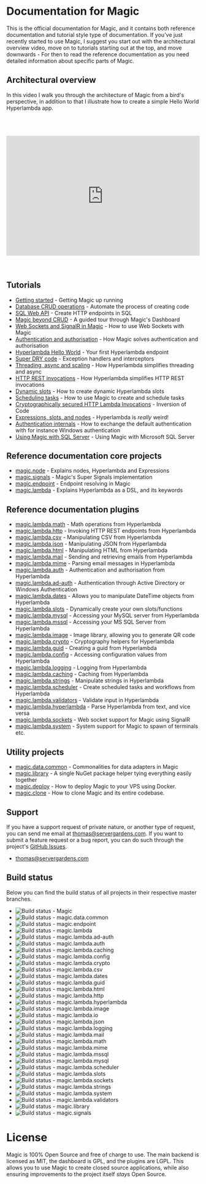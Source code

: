 
# Documentation for Magic

This is the official documentation for Magic, and it contains both reference documentation
and tutorial style type of documentation. If you've just recently started to use Magic, I
suggest you start out with the architectural overview video, move on to tutorials starting
out at the top, and move downwards - For then to read the reference documentation as you need
detailed information about specific parts of Magic.

## Architectural overview

In this video I walk you through the architecture of Magic from a bird's perspective, in addition
to that I illustrate how to create a simple Hello World Hyperlambda app.

<div style="position:relative; padding-bottom:56.25%; padding-top:30px; height:0; overflow:hidden;margin-top:4rem;margin-bottom:4rem;">
<iframe width="560" height="315" style="position:absolute; top:0; left:0; width:100%; height:100%;" src="https://www.youtube.com/embed/FK0rcAEWtV8" frameborder="0" allow="accelerometer; autoplay; encrypted-media; gyroscope; picture-in-picture" allowfullscreen></iframe>
</div>

## Tutorials

* [Getting started](/tutorials/getting-started/) - Getting Magic up running
* [Database CRUD operations](/tutorials/database-crud/) - Automate the process of creating code
* [SQL Web API](/tutorials/sql-web-api/) - Create HTTP endpoints in SQL
* [Magic beyond CRUD](/tutorials/cloud-ide/) - A guided tour through Magic's Dashboard
* [Web Sockets and SignalR in Magic](/tutorials/web-sockets/) - How to use Web Sockets with Magic
* [Authentication and authorisation](/tutorials/auth/) - How Magic solves authentication and authorisation
* [Hyperlambda Hello World](/tutorials/hello-world-endpoint/) - Your first Hyperlambda endpoint
* [Super DRY code](/tutorials/super-dry/) - Exception handlers and interceptors
* [Threading, async and scaling](/tutorials/threading/) - How Hyperlambda simplifies threading and async
* [HTTP REST invocations](/tutorials/http-rest/) - How Hyperlambda simplifies HTTP REST invocations
* [Dynamic slots](/tutorials/dynamic-slots/) - How to create dynamic Hyperlambda slots
* [Scheduling tasks](/tutorials/task-scheduler/) - How to use Magic to create and schedule tasks
* [Cryptographically secured HTTP Lambda Invocations](/tutorials/crypto-lambda-http/) - Inversion of Code
* [Expressions, slots, and nodes](/tutorials/expressions-slots-nodes/) - Hyperlambda is *really* weird!
* [Authentication internals](/tutorials/auth-internals/) - How to exchange the default authentication with for instance Windows authentication
* [Using Magic with SQL Server](/tutorials/sql-server/) - Using Magic with Microsoft SQL Server

## Reference documentation core projects

* [magic.node](/documentation/magic.node/) - Explains nodes, Hyperlambda and Expressions
* [magic.signals](/documentation/magic.signals/) - Magic's Super Signals implementation
* [magic.endpoint](/documentation/magic.endpoint/) - Endpoint resolving in Magic
* [magic.lambda](/documentation/magic.lambda/) - Explains Hyperlambda as a DSL, and its keywords

## Reference documentation plugins

* [magic.lambda.math](/documentation/magic.lambda.math/) - Math operations from Hyperlambda
* [magic.lambda.http](/documentation/magic.lambda.http/) - Invoking HTTP REST endpoints from Hyperlambda
* [magic.lambda.csv](/documentation/magic.lambda.csv/) - Manipulating CSV from Hyperlambda
* [magic.lambda.json](/documentation/magic.lambda.json/) - Manipulating JSON from Hyperlambda
* [magic.lambda.html](/documentation/magic.lambda.html/) - Manipulating HTML from Hyperlambda
* [magic.lambda.mail](/documentation/magic.lambda.mail/) - Sending and retrieving emails from Hyperlambda
* [magic.lambda.mime](/documentation/magic.lambda.mime/) - Parsing email messages in Hyperlambda
* [magic.lambda.auth](/documentation/magic.lambda.auth/) - Authentication and authorisation from Hyperlambda
* [magic.lambda.ad-auth](/documentation/magic.lambda.ad-auth/) - Authentication through Active Directory or Windows Authentication
* [magic.lambda.dates](/documentation/magic.lambda.dates/) - Allows you to manipulate DateTime objects from Hyperlambda
* [magic.lambda.slots](/documentation/magic.lambda.slots/) - Dynamically create your own slots/functions
* [magic.lambda.mysql](/documentation/magic.lambda.mysql/) - Accessing your MySQL server from Hyperlambda
* [magic.lambda.mssql](/documentation/magic.lambda.mssql/) - Accessing your MS SQL Server from Hyperlambda
* [magic.lambda.image](/documentation/magic.lambda.image/) - Image library, allowing you to generate QR code
* [magic.lambda.crypto](/documentation/magic.lambda.crypto/) - Cryptography helpers for Hyperlambda
* [magic.lambda.guid](/documentation/magic.lambda.guid/) - Creating a guid from Hyperlambda
* [magic.lambda.config](/documentation/magic.lambda.config/) - Accessing configuration values from Hyperlambda
* [magic.lambda.logging](/documentation/magic.lambda.logging/) - Logging from Hyperlambda
* [magic.lambda.caching](/documentation/magic.lambda.caching/) - Caching from Hyperlambda
* [magic.lambda.strings](/documentation/magic.lambda.strings/) - Manipulate strings in Hyperlambda
* [magic.lambda.scheduler](/documentation/magic.lambda.scheduler/) - Create scheduled tasks and workflows from Hyperlambda
* [magic.lambda.validators](/documentation/magic.lambda.validators/) - Validate input in Hyperlambda
* [magic.lambda.hyperlambda](/documentation/magic.lambda.hyperlambda/) - Parse Hyperlambda from text, and vice versa
* [magic.lambda.sockets](/documentation/magic.lambda.sockets/) - Web socket support for Magic using SignalR
* [magic.lambda.system](/documentation/magic.lambda.system/) - System support for Magic to spawn of terminals etc.

## Utility projects

* [magic.data.common](/documentation/magic.data.common/) - Commonalities for data adapters in Magic
* [magic.library](/documentation/magic.library/) - A single NuGet package helper tying everything easily together
* [magic.deploy](/documentation/magic.deploy/) - How to deploy Magic to your VPS using Docker.
* [magic.clone](/documentation/magic.clone/) - How to clone Magic and its entire codebase.

## Support

If you have a support request of private nature, or another type of request, you can send me
email at [thomas@servergardens.com](mailto:thomas@servergardens.com). If you want to submit a
feature request or a bug report, you can do such through the project's
[GitHub Issues](https://github.com/polterguy/magic/issues).

* [thomas@servergardens.com](mailto:thomas@servergardens.com)

## Build status

Below you can find the build status of all projects in their respective master branches.

* ![Build status](https://github.com/polterguy/magic/actions/workflows/codeql-analysis.yml/badge.svg) - Magic
* ![Build status](https://github.com/polterguy/magic.data.common/actions/workflows/build.yaml/badge.svg) - magic.data.common
* ![Build status](https://github.com/polterguy/magic.endpoint/actions/workflows/build.yaml/badge.svg) - magic.endpoint
* ![Build status](https://github.com/polterguy/magic.lambda/actions/workflows/build.yaml/badge.svg) - magic.lambda
* ![Build status](https://github.com/polterguy/magic.lambda.ad-auth/actions/workflows/build.yaml/badge.svg) - magic.lambda.ad-auth
* ![Build status](https://github.com/polterguy/magic.lambda.auth/actions/workflows/build.yaml/badge.svg) - magic.lambda.auth
* ![Build status](https://github.com/polterguy/magic.lambda.caching/actions/workflows/build.yaml/badge.svg) - magic.lambda.caching
* ![Build status](https://github.com/polterguy/magic.lambda.config/actions/workflows/build.yaml/badge.svg) - magic.lambda.config
* ![Build status](https://github.com/polterguy/magic.lambda.crypto/actions/workflows/build.yaml/badge.svg) - magic.lambda.crypto
* ![Build status](https://github.com/polterguy/magic.lambda.csv/actions/workflows/build.yaml/badge.svg) - magic.lambda.csv
* ![Build status](https://github.com/polterguy/magic.lambda.dates/actions/workflows/build.yaml/badge.svg) - magic.lambda.dates
* ![Build status](https://github.com/polterguy/magic.lambda.guid/actions/workflows/build.yaml/badge.svg) - magic.lambda.guid
* ![Build status](https://github.com/polterguy/magic.lambda.html/actions/workflows/build.yaml/badge.svg) - magic.lambda.html
* ![Build status](https://github.com/polterguy/magic.lambda.http/actions/workflows/build.yaml/badge.svg) - magic.lambda.http
* ![Build status](https://github.com/polterguy/magic.lambda.hyperlambda/actions/workflows/build.yaml/badge.svg) - magic.lambda.hyperlambda
* ![Build status](https://github.com/polterguy/magic.lambda.image/actions/workflows/build.yaml/badge.svg) - magic.lambda.image
* ![Build status](https://github.com/polterguy/magic.lambda.io/actions/workflows/build.yaml/badge.svg) - magic.lambda.io
* ![Build status](https://github.com/polterguy/magic.lambda.json/actions/workflows/build.yaml/badge.svg) - magic.lambda.json
* ![Build status](https://github.com/polterguy/magic.lambda.logging/actions/workflows/build.yaml/badge.svg) - magic.lambda.logging
* ![Build status](https://github.com/polterguy/magic.lambda.mail/actions/workflows/build.yaml/badge.svg) - magic.lambda.mail
* ![Build status](https://github.com/polterguy/magic.lambda.math/actions/workflows/build.yaml/badge.svg) - magic.lambda.math
* ![Build status](https://github.com/polterguy/magic.lambda.mime/actions/workflows/build.yaml/badge.svg) - magic.lambda.mime
* ![Build status](https://github.com/polterguy/magic.lambda.mssql/actions/workflows/build.yaml/badge.svg) - magic.lambda.mssql
* ![Build status](https://github.com/polterguy/magic.lambda.mysql/actions/workflows/build.yaml/badge.svg) - magic.lambda.mysql
* ![Build status](https://github.com/polterguy/magic.lambda.scheduler/actions/workflows/build.yaml/badge.svg) - magic.lambda.scheduler
* ![Build status](https://github.com/polterguy/magic.lambda.slots/actions/workflows/build.yaml/badge.svg) - magic.lambda.slots
* ![Build status](https://github.com/polterguy/magic.lambda.sockets/actions/workflows/build.yaml/badge.svg) - magic.lambda.sockets
* ![Build status](https://github.com/polterguy/magic.lambda.strings/actions/workflows/build.yaml/badge.svg) - magic.lambda.strings
* ![Build status](https://github.com/polterguy/magic.lambda.system/actions/workflows/build.yaml/badge.svg) - magic.lambda.system
* ![Build status](https://github.com/polterguy/magic.lambda.validators/actions/workflows/build.yaml/badge.svg) - magic.lambda.validators
* ![Build status](https://github.com/polterguy/magic.library/actions/workflows/build.yaml/badge.svg) - magic.library
* ![Build status](https://github.com/polterguy/magic.signals/actions/workflows/build.yaml/badge.svg) - magic.signals

# License

Magic is 100% Open Source and free of charge to use. The main backend is licensed as MIT, the dashboard is GPL,
and the plugins are LGPL. This allows you to use Magic to create closed source applications, while also
ensuring improvements to the project itself *stays* Open Source.
